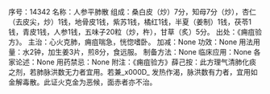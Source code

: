 序号：14342
名称：人参平肺散
组成：桑白皮（炒）7分，知母7分（炒），杏仁（去皮尖，炒）1钱，地骨皮1钱，紫苏1钱，橘红1钱，半夏（姜制）1钱，茯苓1钱，青皮1钱，人参1钱，五味子20粒（炒，杵），甘草（炙）5分。
出处：《痈疽验方》。
主治：心火克肺，痈疽喘急，恍惚嗜卧。
加减：None
功效：None
用法用量：水2钟，加生姜3片，煎8分，食远服。
制备方法：None
临床应用：None
各家论述：None
用药禁忌：None
附注：《痈疽验方》薛己按：此方理气清肺化痰之剂，若肺脉洪数无力者宜用。若兼_x000D_
发热作渴，脉洪数有力者，宜用如金解毒散。此证火克金为恶候，面赤者亦不治。
